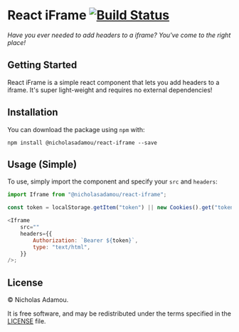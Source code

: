 # React iFrame [![Build Status](https://travis-ci.org/nicholasadamou/react-iframe.svg?branch=master)](https://travis-ci.org/nicholasadamou/react-iframe)

_Have you ever needed to add headers to a iframe? You've come to the right place!_

## Getting Started

React iFrame is a simple react component that lets you add headers to a iframe. It's super light-weight and requires no external dependencies!

## Installation

You can download the package using `npm` with:

`npm install @nicholasadamou/react-iframe --save`

## Usage (Simple)

To use, simply import the component and specify your `src` and `headers`:

```js
import Iframe from "@nicholasadamou/react-iframe";

const token = localStorage.getItem("token") || new Cookies().get("token");

<Iframe
	src=""
	headers={{
		Authorization: `Bearer ${token}`,
		type: "text/html",
	}}
/>;
```

## License

© Nicholas Adamou.

It is free software, and may be redistributed under the terms specified in the [LICENSE] file.

[license]: LICENSE
